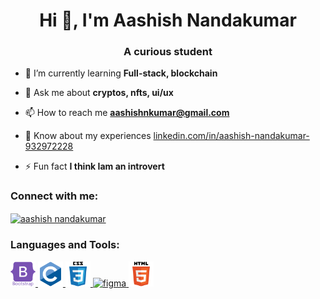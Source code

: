 <h1 align="center">Hi 👋, I'm Aashish Nandakumar</h1>
<h3 align="center">A curious student</h3>

- 🌱 I’m currently learning **Full-stack, blockchain**

- 💬 Ask me about **cryptos, nfts, ui/ux**

- 📫 How to reach me **aashishnkumar@gmail.com**

- 📄 Know about my experiences [linkedin.com/in/aashish-nandakumar-932972228](linkedin.com/in/aashish-nandakumar-932972228)

- ⚡ Fun fact **I think Iam an introvert**

<h3 align="left">Connect with me:</h3>
<p align="left">
<a href="https://linkedin.com/in/aashish nandakumar" target="blank"><img align="center" src="https://raw.githubusercontent.com/rahuldkjain/github-profile-readme-generator/master/src/images/icons/Social/linked-in-alt.svg" alt="aashish nandakumar" height="30" width="40" /></a>
</p>

<h3 align="left">Languages and Tools:</h3>
<p align="left"> <a href="https://getbootstrap.com" target="_blank" rel="noreferrer"> <img src="https://raw.githubusercontent.com/devicons/devicon/master/icons/bootstrap/bootstrap-plain-wordmark.svg" alt="bootstrap" width="40" height="40"/> </a> <a href="https://www.cprogramming.com/" target="_blank" rel="noreferrer"> <img src="https://raw.githubusercontent.com/devicons/devicon/master/icons/c/c-original.svg" alt="c" width="40" height="40"/> </a> <a href="https://www.w3schools.com/css/" target="_blank" rel="noreferrer"> <img src="https://raw.githubusercontent.com/devicons/devicon/master/icons/css3/css3-original-wordmark.svg" alt="css3" width="40" height="40"/> </a> <a href="https://www.figma.com/" target="_blank" rel="noreferrer"> <img src="https://www.vectorlogo.zone/logos/figma/figma-icon.svg" alt="figma" width="40" height="40"/> </a> <a href="https://www.w3.org/html/" target="_blank" rel="noreferrer"> <img src="https://raw.githubusercontent.com/devicons/devicon/master/icons/html5/html5-original-wordmark.svg" alt="html5" width="40" height="40"/> </a> </p>

